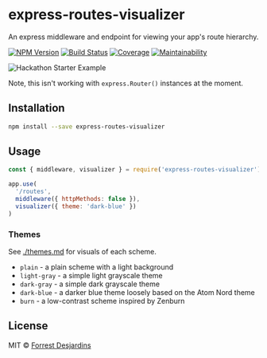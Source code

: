 # express-routes-visualizer

An express middleware and endpoint for viewing your app's route hierarchy.

[![NPM Version][npm-image]][npm-url]
[![Build Status][travis-image]][travis-url]
[![Coverage][coveralls-image]][coveralls-url]
[![Maintainability][code-climate-image]][code-climate-url]

![Hackathon Starter Example][main-image]

Note, this isn't working with `express.Router()` instances at the moment.

## Installation

```sh
npm install --save express-routes-visualizer
```

## Usage

```js
const { middleware, visualizer } = require('express-routes-visualizer')

app.use(
  '/routes',
  middleware({ httpMethods: false }),
  visualizer({ theme: 'dark-blue' })
)
```

### Themes

See [./themes.md](./themes.md) for visuals of each scheme.

- `plain` - a plain scheme with a light background
- `light-gray` - a simple light grayscale theme
- `dark-gray` - a simple dark grayscale theme
- `dark-blue` - a darker blue theme loosely based on the Atom Nord theme
- `burn` - a low-contrast scheme inspired by Zenburn

## License

MIT © [Forrest Desjardins](https://github.com/fdesjardins)

[main-image]: .github/main.png
[travis-url]: https://travis-ci.org/fdesjardins/express-routes-visualizer
[travis-image]: https://img.shields.io/travis/fdesjardins/express-routes-visualizer.svg?style=flat
[npm-url]: https://www.npmjs.com/package/express-routes-visualizer
[npm-image]: https://img.shields.io/npm/v/express-routes-visualizer.svg?style=flat
[coveralls-url]: https://coveralls.io/r/fdesjardins/express-routes-visualizer
[coveralls-image]: https://img.shields.io/coveralls/fdesjardins/express-routes-visualizer.svg?style=flat
[code-climate-url]: https://codeclimate.com/github/fdesjardins/express-routes-visualizer/maintainability
[code-climate-image]: https://api.codeclimate.com/v1/badges/629b4edb2f3333f35b43/maintainability
